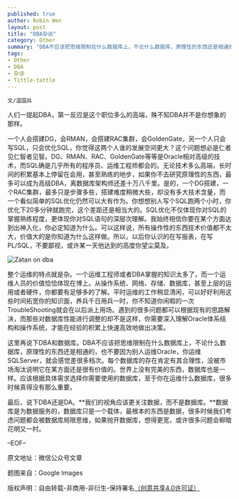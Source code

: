 ```yaml
---
published: true
author: Robin Wen
layout: post
title: "DBA杂谈"
category: Other
summary: "DBA不应该把思维限制在什么数据库上，不论什么数据库，原理性的东西还是相通的，也不要因为别人运维Oracle，你运维SQLServer，就会感觉差很多档次。每个数据库的存在肯定有其合理性，没被市场淘汰说明它在某方面还是很有价值的。世界上没有完美的东西，数据库也是一样。应该根据具体需求选择你需要使用的数据库，至于你在运维什么数据库，很多时候真得没有那么重要。"
tags: 
- Other
- DBA
- 杂谈
- Tittle-tattle
---
```


`文/温国兵`

人们一提起DBA，第一反应是这个职位多么的高端，殊不知DBA并不是你想象的那样。

一个人会搭建DG，会RMAN，会搭建RAC集群，会GoldenGate，另一个人只会写SQL，只会优化SQL，你觉得这两个人谁的发展空间更大？这个问题想必是仁者见仁智者见智。DG、RMAN、RAC、GoldenGate等等是Oracle相对高级的技术，而SQL确是几乎所有的程序员、运维工程师都会的。无论技术多么高端，长时间的积累基本上停留在会用，甚至熟练的地步，如果你不去研究原理性的东西，最多可以成为高级DBA，离数据库架构师还差十万八千里。是的，一个DG搭建，一个RAC集群，最多只是步骤多些，搭建难度稍微大些，却没有多大技术含量，而一个看似简单的SQL优化仍然可以大有作为。你想想别人写个SQL跑两个小时，你优化下20多分钟就跑完，这个差距还是相当大的。SQL优化不仅体现你对SQL的掌握熟练程度，更体现你对SQL语句的深层次理解。我始终相信你要在某个方面达到出神入化，你必定知道为什么。可以这样说，所有操作性的东西技术价值都不太大，价值大的是你知道为什么这样做。所以，以后你认识的在写报表，在写PL/SQL，不要鄙视，或许某一天他达到的高度你望尘莫及。

![Zatan on dba](http://i.imgur.com/9n525Jw.jpg)

整个运维的特点就是杂。一个运维工程师或者DBA掌握的知识太多了，而一个运维人员的价值恰恰体现在博上。从操作系统、网络、存储、数据库，甚至上层的运用或者硬件，你都要有足够多的了解。平时运维的工作稍显清闲，可以好好利用这些时间拓宽你的知识面，养兵千日用兵一时，你不知道你闲暇的一次TroubleShooting就会在以后派上用场。遇到的很多问题都可以根据现有的思路解决，而那些对数据库性能进行调整的却不是这样，你需要深入理解Oracle体系结构和操作系统，才能在经验的积累上快速高效地做出决策。

这里再说下DBA和数据库。DBA不应该把思维限制在什么数据库上，不论什么数据库，原理性的东西还是相通的，也不要因为别人运维Oracle，你运维SQLServer，就会感觉差很多档次。每个数据库的存在肯定有其合理性，没被市场淘汰说明它在某方面还是很有价值的。世界上没有完美的东西，数据库也是一样。应该根据具体需求选择你需要使用的数据库，至于你在运维什么数据库，很多时候真得没有那么重要。

最后，说下DBA还是DA。**我们的视角应该更关注数据，而不是数据库。**数据库是为数据服务的，数据库只是一个载体，最根本的东西是数据，很多时候我们考虑问题都会被数据库局限思维，如果抛开数据库，想得更宽，或许很多问题会柳暗花明又一村。

–EOF–

原文地址：微信公众号文章

题图来自：Google Images

版权声明：自由转载-非商用-非衍生-保持署名<a href="http://creativecommons.org/licenses/by-nc-nd/4.0/deed.zh" target="_blank">（创意共享4.0许可证）</a>

